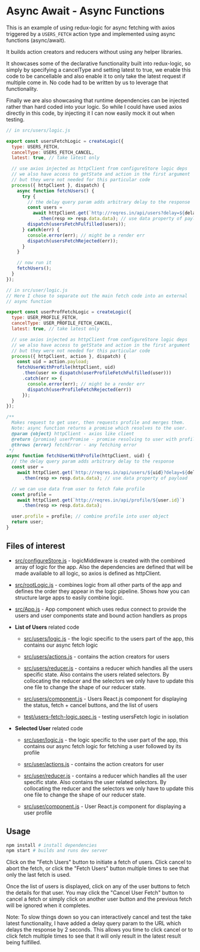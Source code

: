# Async Await - Async Functions

This is an example of using redux-logic for async fetching with axios triggered by a `USERS_FETCH` action type and implemented using async functions (async/await).

It builds action creators and reducers without using any helper libraries.

It showcases some of the declarative functionality built into redux-logic, so simply by specifying a cancelType and setting latest to true, we enable this code to be cancellable and also enable it to only take the latest request if multiple come in. No code had to be written by us to leverage that functionality.

Finally we are also showcasing that runtime dependencies can be injected rather than hard coded into your logic. So while I could have used axios directly in this code, by injecting it I can now easily mock it out when testing.


```js
// in src/users/logic.js

export const usersFetchLogic = createLogic({
  type: USERS_FETCH,
  cancelType: USERS_FETCH_CANCEL,
  latest: true, // take latest only

  // use axios injected as httpClient from configureStore logic deps
  // we also have access to getState and action in the first argument
  // but they were not needed for this particular code
  process({ httpClient }, dispatch) {
    async function fetchUsers() {
      try {
        // the delay query param adds arbitrary delay to the response
        const users =
          await httpClient.get(`http://reqres.in/api/users?delay=${delay}`)
            .then(resp => resp.data.data); // use data property of payload
        dispatch(usersFetchFulfilled(users));
      } catch(err) {
        console.error(err); // might be a render err
        dispatch(usersFetchRejected(err));
      }
    }

    // now run it
    fetchUsers();
  }
});
```

```js
// in src/user/logic.js
// Here I chose to separate out the main fetch code into an external
// async function

export const userProfFetchLogic = createLogic({
  type: USER_PROFILE_FETCH,
  cancelType: USER_PROFILE_FETCH_CANCEL,
  latest: true, // take latest only

  // use axios injected as httpClient from configureStore logic deps
  // we also have access to getState and action in the first argument
  // but they were not needed for this particular code
  process({ httpClient, action }, dispatch) {
    const uid = action.payload;
    fetchUserWithProfile(httpClient, uid)
      .then(user => dispatch(userProfileFetchFulfilled(user)))
      .catch(err => {
        console.error(err); // might be a render err
        dispatch(userProfileFetchRejected(err))
      });
  }
});

/**
  Makes request to get user, then requests profile and merges them.
  Note: async function returns a promise which resolves to the user.
  @param {object} httpClient - axios like client
  @return {promise} userPromise - promise resolving to user with profile
  @throws {error} fetchError - any fetching error
 */
async function fetchUserWithProfile(httpClient, uid) {
  // the delay query param adds arbitrary delay to the response
  const user =
    await httpClient.get(`http://reqres.in/api/users/${uid}?delay=${delay}`)
      .then(resp => resp.data.data); // use data property of payload

  // we can use data from user to fetch fake profile
  const profile =
    await httpClient.get(`http://reqres.in/api/profile/${user.id}`)
      .then(resp => resp.data.data);

  user.profile = profile; // combine profile into user object
  return user;
}
```

## Files of interest

 - [src/configureStore.js](./src/configureStore.js) - logicMiddleware is created with the combined array of logic for the app. Also the dependencies are defined that will be made available to all logic, so axios is defined as httpClient.

 - [src/rootLogic.js](./src/rootLogic.js) - combines logic from all other parts of the app and defines the order they appear in the logic pipeline. Shows how you can structure large apps to easily combine logic.

 - [src/App.js](./src/App.js) - App component which uses redux connect to provide the users and user components state and bound action handlers as props

 - **List of Users** related code

   - [src/users/logic.js](./src/users/logic.js) - the logic specific to the users part of the app, this contains our async fetch logic

   - [src/users/actions.js](./src/users/actions.js) - contains the action creators for users

   - [src/users/reducer.js](./src/users/reducer.js) - contains a reducer which handles all the users specific state. Also contains the users related selectors. By collocating the reducer and the selectors we only have to update this one file to change the shape of our reducer state.

   - [src/users/component.js](./src/users/component.js) - Users React.js component for displaying the status, fetch + cancel buttons, and the list of users

   - [test/users-fetch-logic.spec.js](./test/users-fetch-logic.spec.js) - testing usersFetch logic in isolation


 - **Selected User** related code

   - [src/user/logic.js](./src/user/logic.js) - the logic specific to the user part of the app, this contains our async fetch logic for fetching a user followed by its profile

   - [src/user/actions.js](./src/user/actions.js) - contains the action creators for user

   - [src/user/reducer.js](./src/user/reducer.js) - contains a reducer which handles all the user specific state. Also contains the user related selectors. By collocating the reducer and the selectors we only have to update this one file to change the shape of our reducer state.

   - [src/user/component.js](./src/user/component.js) - User React.js component for displaying a user profile



## Usage

```bash
npm install # install dependencies
npm start # builds and runs dev server
```

Click on the "Fetch Users" button to initiate a fetch of users. Click cancel to abort the fetch, or click the "Fetch Users" button multiple times to see that only the last fetch is used.

Once the list of users is displayed, click on any of the user buttons to fetch the details for that user. You may click the "Cancel User Fetch" button to cancel a fetch or simply click on another user button and the previous fetch will be ignored when it completes.

Note: To slow things down so you can interactively cancel and test the take latest functionality, I have added a delay query param to the URL which delays the response by 2 seconds. This allows you time to click cancel or to click fetch multiple times to see that it will only result in the latest result being fulfilled.

